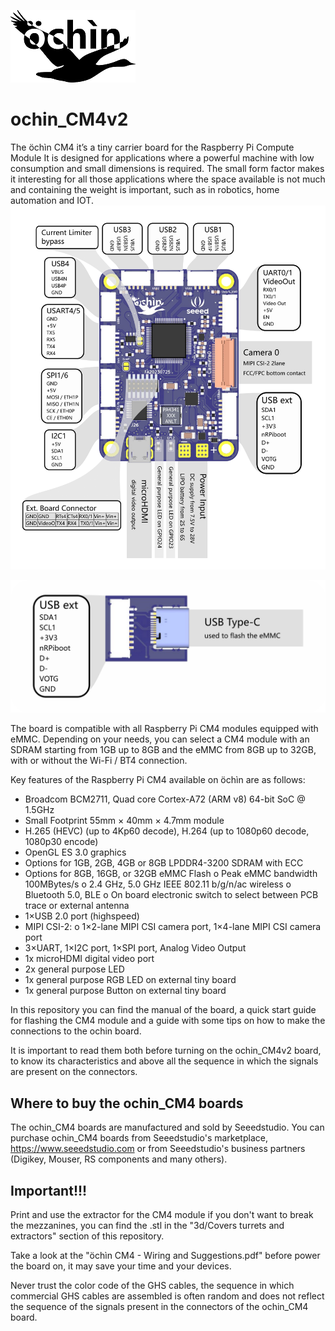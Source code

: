 ![Alt text](images/logo.png?raw=true&=200x "ochin_CM4")
# ochin_CM4v2
The öchìn CM4 it’s a tiny carrier board for the Raspberry Pi Compute Module  It is designed for applications where a powerful machine with low consumption and small dimensions is required. The small form factor makes it interesting for all those applications where the space available is not much and containing the weight is important, such as in robotics, home automation and IOT.
![Alt text](images/ochin_CM4_topDoc.png?raw=true "ochin_CM4")

![Alt text](images/ochin_CM4_USBext_topDoc.png?raw=true "ochin_CM4extUSB")

The board is compatible with all Raspberry Pi CM4 modules equipped with eMMC. Depending on your needs, you can select a CM4 module with an SDRAM starting from 1GB up to 8GB and the eMMC from 8GB up to 32GB, with or without the Wi-Fi / BT4 connection.

Key features of the Raspberry Pi CM4 available on öchìn are as follows:
* Broadcom BCM2711, Quad core Cortex-A72 (ARM v8) 64-bit SoC @ 1.5GHz
* Small Footprint 55mm × 40mm × 4.7mm module
* H.265 (HEVC) (up to 4Kp60 decode), H.264 (up to 1080p60 decode, 1080p30 encode)
* OpenGL ES 3.0 graphics
* Options for 1GB, 2GB, 4GB or 8GB LPDDR4-3200 SDRAM with ECC
* Options for 8GB, 16GB, or 32GB eMMC Flash
o Peak eMMC bandwidth 100MBytes/s
o 2.4 GHz, 5.0 GHz IEEE 802.11 b/g/n/ac wireless
o Bluetooth 5.0, BLE
o On board electronic switch to select between PCB trace or external antenna
* 1×USB 2.0 port (highspeed)
* MIPI CSI-2:
o 1×2-lane MIPI CSI camera port, 1×4-lane MIPI CSI camera port
* 3×UART, 1×I2C port, 1×SPI port, Analog Video Output
* 1x microHDMI digital video port
* 2x general purpose LED
* 1x general purpose RGB LED on external tiny board
* 1x general purpose Button on external tiny board

In this repository you can find the manual of the board, a quick start guide for flashing the CM4 module and a guide with some tips on how to make the connections to the ochin board. 

It is important to read them both before turning on the ochin_CM4v2 board, to know its characteristics and above all the sequence in which the signals are present on the connectors.

## Where to buy the ochin_CM4 boards
The ochin_CM4 boards are manufactured and sold by Seeedstudio. You can purchase ochin_CM4 boards from Seeedstudio's marketplace, https://www.seeedstudio.com or from Seeedstudio's business partners (Digikey, Mouser, RS components and many others).

## Important!!!

Print and use the extractor for the CM4 module if you don't want to break the mezzanines, you can find the .stl in the "3d/Covers turrets and extractors" section of this repository.

Take a look at the "öchìn CM4 - Wiring and Suggestions.pdf" before power the board on, it may save your time and your devices.

Never trust the color code of the GHS cables, the sequence in which commercial GHS cables are assembled is often random and does not reflect the sequence of the signals present in the connectors of the ochin_CM4 board.
